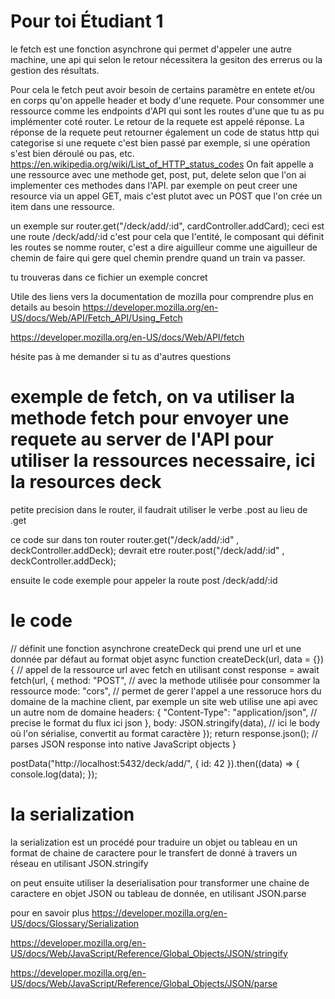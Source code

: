 # Pour toi Étudiant 1

le fetch est une fonction asynchrone qui permet d'appeler une autre machine, une api qui selon le retour nécessitera la gesiton des errerus ou la gestion des résultats. 

Pour cela le fetch peut avoir besoin de certains paramètre en entete et/ou en corps qu'on appelle header et body d'une requete. Pour consommer une ressource comme les endpoints d'API qui sont les routes d'une que tu as pu implémenter coté router. Le retour de la requete est appelé réponse. La réponse de la requete peut retourner également un code de status http qui categorise si une requete c'est bien passé par exemple, si une opération s'est bien déroulé ou pas, etc. https://en.wikipedia.org/wiki/List_of_HTTP_status_codes
On fait appelle a une ressource avec une methode get, post, put, delete selon que l'on ai implementer ces methodes dans l'API. par exemple on peut creer une resource via un appel GET, mais c'est plutot avec un POST que l'on crée un item dans une ressource.

un exemple sur router.get("/deck/add/:id", cardController.addCard);
ceci est une route /deck/add/:id 
c'est pour cela que l'entité, le composant qui définit les routes se nomme router, c'est a dire aiguilleur comme une aiguilleur de chemin de faire qui gere quel chemin prendre quand un train va passer.

tu trouveras dans ce fichier un exemple concret

Utile des liens vers la documentation de mozilla pour comprendre plus en details au besoin
https://developer.mozilla.org/en-US/docs/Web/API/Fetch_API/Using_Fetch

https://developer.mozilla.org/en-US/docs/Web/API/fetch

hésite pas à me demander si tu as d'autres questions

# exemple de fetch, on va utiliser la methode fetch pour envoyer une requete au server de l'API pour utiliser la ressources necessaire, ici la resources deck

petite precision dans le router, il faudrait utiliser le verbe .post au lieu de .get

ce code sur dans ton router
router.get("/deck/add/:id" , deckController.addDeck);
devrait etre 
router.post("/deck/add/:id" , deckController.addDeck);

ensuite le code exemple pour appeler la route post /deck/add/:id


# le code
// définit une fonction asynchrone createDeck qui prend une url et une donnée par défaut au format objet
async function createDeck(url, data = {}) { 
  // appel de la ressource url avec fetch en utilisant
  const response = await fetch(url, {
    method: "POST", // avec la methode utilisée pour consommer la ressource
    mode: "cors", // permet de gerer l'appel a une ressoruce hors du domaine de la machine client, par exemple un site web utilise une api avec un autre nom de domaine
    headers: {
      "Content-Type": "application/json", // precise le format du flux ici json
    },
    body: JSON.stringify(data), // ici le body où l'on sérialise, convertit au format caractère
  });
  return response.json(); // parses JSON response into native JavaScript objects
}

postData("http://localhost:5432/deck/add/", { id: 42 }).then((data) => {
  console.log(data); 
});

# la serialization
la serialization est un procédé pour traduire un objet ou tableau en un format de chaine de caractere pour le transfert de donné à travers un réseau en utilisant JSON.stringify

on peut ensuite utiliser la deserialisation pour transformer une chaine de caractere en objet JSON ou tableau de donnée, en utilisant JSON.parse

pour en savoir plus
https://developer.mozilla.org/en-US/docs/Glossary/Serialization

https://developer.mozilla.org/en-US/docs/Web/JavaScript/Reference/Global_Objects/JSON/stringify

https://developer.mozilla.org/en-US/docs/Web/JavaScript/Reference/Global_Objects/JSON/parse